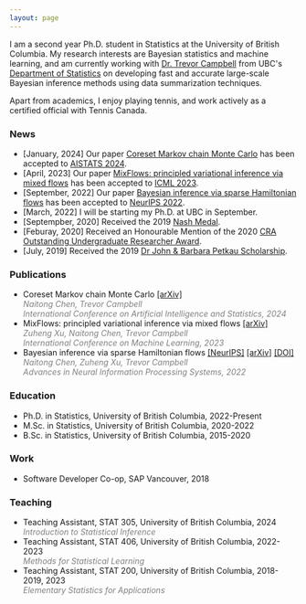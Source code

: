 ```yaml
---
layout: page
---
```


I am a second year Ph.D. student in Statistics at the University of British Columbia. My research interests are Bayesian statistics and machine learning, and am currently working with [Dr. Trevor Campbell](https://trevorcampbell.me/) from UBC's [Department of Statistics](https://www.stat.ubc.ca/) on developing fast and accurate large-scale Bayesian inference methods using data summarization techniques.

Apart from academics, I enjoy playing tennis, and work actively as a certified official with Tennis Canada.

### News
* [January, 2024] Our paper [Coreset Markov chain Monte Carlo](https://arxiv.org/abs/2310.17063) has been accepted to [AISTATS 2024](https://aistats.org/aistats2024/).
* [April, 2023] Our paper [MixFlows: principled variational inference via mixed flows](https://arxiv.org/abs/2205.07475) has been accepted to [ICML 2023](https://icml.cc/).
* [September, 2022] Our paper [Bayesian inference via sparse Hamiltonian flows](https://arxiv.org/abs/2203.05723) has been accepted to [NeurIPS 2022](https://neurips.cc/).
* [March, 2022] I will be starting my Ph.D. at UBC in September.
* [Septempber, 2020] Received the 2019 [Nash Medal](https://www.stat.ubc.ca/nash-medal).
* [Feburay, 2020] Received an Honourable Mention of the 2020 [CRA Outstanding Undergraduate Researcher Award](https://cra.org/crae/awards/cra-outstanding-undergraduate-researchers/).
* [July, 2019] Received the 2019 [Dr John & Barbara Petkau Scholarship](https://www.stat.ubc.ca/dr-john-and-barbara-petkau-scholarship).

### Publications
* Coreset Markov chain Monte Carlo [[arXiv]](https://arxiv.org/abs/2310.17063)
<br><span style="color:gray">*Naitong Chen, Trevor Campbell*</span>
<br><span style="color:gray">*International Conference on Artificial Intelligence and Statistics, 2024*</span>
* MixFlows: principled variational inference via mixed flows [[arXiv]](https://arxiv.org/abs/2205.07475)
<br><span style="color:gray">*Zuheng Xu, Naitong Chen, Trevor Campbell*</span>
<br><span style="color:gray">*International Conference on Machine Learning, 2023*</span>
* Bayesian inference via sparse Hamiltonian flows [[NeurIPS]](https://papers.nips.cc/paper_files/paper/2022/hash/83b17fb3369b1effa97ca5409526b02e-Abstract-Conference.html) [[arXiv]](https://arxiv.org/abs/2203.05723) [[DOI]](https://dx.doi.org/10.14288/1.0417554)
<br><span style="color:gray">*Naitong Chen, Zuheng Xu, Trevor Campbell*</span>
<br><span style="color:gray">*Advances in Neural Information Processing Systems, 2022*</span>

<!-- ### Preprints
* Coreset Markov chain Monte Carlo [[arXiv]](https://arxiv.org/abs/2310.17063)  
<span style="color:gray">*Naitong Chen, Trevor Campbell*</span> -->

### Education
* Ph.D. in Statistics, University of British Columbia, 2022-Present
* M.Sc. in Statistics, University of British Columbia, 2020-2022
* B.Sc. in Statistics, University of British Columbia, 2015-2020

### Work
* Software Developer Co-op, SAP Vancouver, 2018

### Teaching
* Teaching Assistant, STAT 305, University of British Columbia, 2024
<br><span style="color:gray">*Introduction to Statistical Inference*</span>
* Teaching Assistant, STAT 406, University of British Columbia, 2022-2023
<br><span style="color:gray">*Methods for Statistical Learning*</span>
* Teaching Assistant, STAT 200, University of British Columbia, 2018-2019, 2023
<br><span style="color:gray">*Elementary Statistics for Applications*</span>